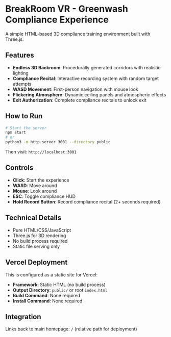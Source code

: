 # BreakRoom VR - Greenwash Compliance Experience

A simple HTML-based 3D compliance training environment built with Three.js.

## Features

- **Endless 3D Backroom**: Procedurally generated corridors with realistic lighting
- **Compliance Recital**: Interactive recording system with random target attempts
- **WASD Movement**: First-person navigation with mouse look
- **Flickering Atmosphere**: Dynamic ceiling panels and atmospheric effects
- **Exit Authorization**: Complete compliance recitals to unlock exit

## How to Run

```bash
# Start the server
npm start
# or
python3 -m http.server 3001 --directory public
```

Then visit: `http://localhost:3001`

## Controls

- **Click**: Start the experience
- **WASD**: Move around
- **Mouse**: Look around
- **ESC**: Toggle compliance HUD
- **Hold Record Button**: Record compliance recital (2+ seconds required)

## Technical Details

- Pure HTML/CSS/JavaScript
- Three.js for 3D rendering
- No build process required
- Static file serving only

## Vercel Deployment

This is configured as a static site for Vercel:

- **Framework**: Static HTML (no build process)
- **Output Directory**: `public/` or root `index.html`
- **Build Command**: None required
- **Install Command**: None required

## Integration

Links back to main homepage: `/` (relative path for deployment)
